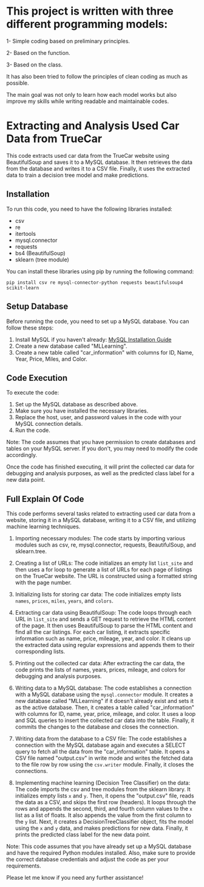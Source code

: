 # This project is written with three different programming models:

1- Simple coding based on preliminary principles.

2- Based on the function.

3- Based on the class.

It has also been tried to follow the principles of clean coding as much as possible.

The main goal was not only to learn how each model works but also improve my skills while writing readable and maintainable codes.

# Extracting and Analysis Used Car Data from TrueCar

This code extracts used car data from the TrueCar website using BeautifulSoup and saves it to a MySQL database. It then retrieves the data from the database and writes it to a CSV file. Finally, it uses the extracted data to train a decision tree model and make predictions.

## Installation

To run this code, you need to have the following libraries installed:

- csv
- re
- itertools
- mysql.connector
- requests
- bs4 (BeautifulSoup)
- sklearn (tree module)

You can install these libraries using pip by running the following command:

```
pip install csv re mysql-connector-python requests beautifulsoup4 scikit-learn
```

## Setup Database

Before running the code, you need to set up a MySQL database. You can follow these steps:

1. Install MySQL if you haven't already: [MySQL Installation Guide](https://dev.mysql.com/doc/mysql-installation-excerpt/8.0/en/)
2. Create a new database called "MLLearning".
3. Create a new table called "car_information" with columns for ID, Name, Year, Price, Miles, and Color.

## Code Execution

To execute the code:

1. Set up the MySQL database as described above.
2. Make sure you have installed the necessary libraries.
3. Replace the host, user, and password values in the code with your MySQL connection details.
4. Run the code.

Note: The code assumes that you have permission to create databases and tables on your MySQL server. If you don't, you may need to modify the code accordingly.

Once the code has finished executing, it will print the collected car data for debugging and analysis purposes, as well as the predicted class label for a new data point.

## Full Explain Of Code

This code performs several tasks related to extracting used car data from a website, storing it in a MySQL database, writing it to a CSV file, and utilizing machine learning techniques.

1. Importing necessary modules: The code starts by importing various modules such as csv, re, mysql.connector, requests, BeautifulSoup, and sklearn.tree.

2. Creating a list of URLs: The code initializes an empty list `list_site` and then uses a for loop to generate a list of URLs for each page of listings on the TrueCar website. The URL is constructed using a formatted string with the page number.

3. Initializing lists for storing car data: The code initializes empty lists `names`, `prices`, `miles`, `years`, and `colors`.

4. Extracting car data using BeautifulSoup: The code loops through each URL in `list_site` and sends a GET request to retrieve the HTML content of the page. It then uses BeautifulSoup to parse the HTML content and find all the car listings. For each car listing, it extracts specific information such as name, price, mileage, year, and color. It cleans up the extracted data using regular expressions and appends them to their corresponding lists.

5. Printing out the collected car data: After extracting the car data, the code prints the lists of names, years, prices, mileage, and colors for debugging and analysis purposes.

6. Writing data to a MySQL database: The code establishes a connection with a MySQL database using the `mysql.connector` module. It creates a new database called "MLLearning" if it doesn't already exist and sets it as the active database. Then, it creates a table called "car_information" with columns for ID, name, year, price, mileage, and color. It uses a loop and SQL queries to insert the collected car data into the table. Finally, it commits the changes to the database and closes the connection.

7. Writing data from the database to a CSV file: The code establishes a connection with the MySQL database again and executes a SELECT query to fetch all the data from the "car_information" table. It opens a CSV file named "output.csv" in write mode and writes the fetched data to the file row by row using the `csv.writer` module. Finally, it closes the connections.

8. Implementing machine learning (Decision Tree Classifier) on the data: The code imports the csv and tree modules from the sklearn library. It initializes empty lists `x` and `y`. Then, it opens the "output.csv" file, reads the data as a CSV, and skips the first row (headers). It loops through the rows and appends the second, third, and fourth column values to the `x` list as a list of floats. It also appends the value from the first column to the `y` list. Next, it creates a DecisionTreeClassifier object, fits the model using the `x` and `y` data, and makes predictions for new data. Finally, it prints the predicted class label for the new data point.

Note: This code assumes that you have already set up a MySQL database and have the required Python modules installed. Also, make sure to provide the correct database credentials and adjust the code as per your requirements.

Please let me know if you need any further assistance!
